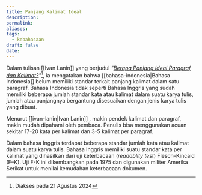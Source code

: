 ```yaml
---
title: Panjang Kalimat Ideal
description: 
permalink: 
aliases: 
tags:
  - kebahasaan
draft: false
date:
---
```

Dalam tulisan [[Ivan Lanin]] yang berjudul *"[Berapa Panjang Ideal Paragraf dan Kalimat?](https://ivanlanin.medium.com/berapa-panjang-ideal-paragraf-dan-kalimat-093ec510a557)"*[^1], ia mengatakan bahwa [[bahasa-indonesia|Bahasa Indonesia]]  belum memiliki standar terkait panjang kalimat dalam satu paragraf. Bahasa Indonesia tidak seperti Bahasa Inggris yang sudah memiliki beberapa jumlah standar kata atau kalimat dalam suatu karya tulis, jumlah atau panjangnya bergantung disesuaikan dengan jenis karya tulis yang dibuat.

Menurut [[ivan-lanin|Ivan Lanin]] , makin pendek kalimat dan paragraf, makin mudah dipahami oleh pembaca. Penulis bisa menggunakan acuan sekitar 17-20 kata per kalimat dan 3-5 kalimat per paragraf.

Dalam bahasa Inggris terdapat beberapa standar jumlah kata atau kalimat dalam suatu karya tulis. Bahasa Inggris memiliki suatu standar kata per kalimat yang dihasilkan dari uji keterbacaan (*readablity test*) Flesch–Kincaid (F–K). Uji F-K ini dikembangkan pada 1975 dan digunakan militer Amerika Serikat untuk menilai kemudahan keterbacaan dokumen.

[^1]: Diakses pada 21 Agustus 2024